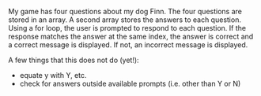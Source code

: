 My game has four questions about my dog Finn.
The four questions are stored in an array.
A second array stores the answers to each question.
Using a for loop, the user is prompted to respond to each question.
If the response matches the answer at the same index, the answer is correct and a correct message is displayed.
If not, an incorrect message is displayed.

A few things that this does not do (yet!):
- equate y with Y, etc.
- check for answers outside available prompts (i.e. other than Y or N)
